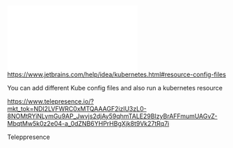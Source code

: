 
![](link-fixer/test_files/kubernetes-cheatsheet.pdf)https://www.jetbrains.com/help/idea/kubernetes.html#resource-config-files

You can add different Kube config files and also run a kubernetes resource 

https://www.telepresence.io/?mkt_tok=NDI2LVFWRC0xMTQAAAGF2izlU3zL0-8NOMtRYiNLymGu9AP_Jwvjs2djAy59qhmTALE29BIzyBrAFFmumUAGvZ-MbqtMw5k0z2e04-a_0dZNB6YHPrHBgXjk8t9Vk27tRq7i

Teleppresence 